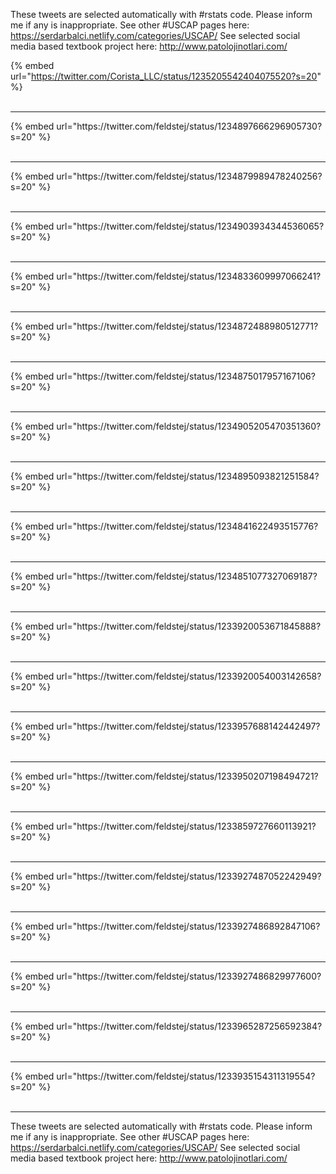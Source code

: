 

These tweets are selected automatically with #rstats code. Please inform me if any is inappropriate.
See other #USCAP pages here: https://serdarbalci.netlify.com/categories/USCAP/ 
See selected social media based textbook project here: http://www.patolojinotlari.com/

{% embed url="https://twitter.com/Corista_LLC/status/1235205542404075520?s=20" %}<br>
<br>
<hr>
{% embed url="https://twitter.com/feldstej/status/1234897666296905730?s=20" %}<br>
<br>
<hr>
{% embed url="https://twitter.com/feldstej/status/1234879989478240256?s=20" %}<br>
<br>
<hr>
{% embed url="https://twitter.com/feldstej/status/1234903934344536065?s=20" %}<br>
<br>
<hr>
{% embed url="https://twitter.com/feldstej/status/1234833609997066241?s=20" %}<br>
<br>
<hr>
{% embed url="https://twitter.com/feldstej/status/1234872488980512771?s=20" %}<br>
<br>
<hr>
{% embed url="https://twitter.com/feldstej/status/1234875017957167106?s=20" %}<br>
<br>
<hr>
{% embed url="https://twitter.com/feldstej/status/1234905205470351360?s=20" %}<br>
<br>
<hr>
{% embed url="https://twitter.com/feldstej/status/1234895093821251584?s=20" %}<br>
<br>
<hr>
{% embed url="https://twitter.com/feldstej/status/1234841622493515776?s=20" %}<br>
<br>
<hr>
{% embed url="https://twitter.com/feldstej/status/1234851077327069187?s=20" %}<br>
<br>
<hr>
{% embed url="https://twitter.com/feldstej/status/1233920053671845888?s=20" %}<br>
<br>
<hr>
{% embed url="https://twitter.com/feldstej/status/1233920054003142658?s=20" %}<br>
<br>
<hr>
{% embed url="https://twitter.com/feldstej/status/1233957688142442497?s=20" %}<br>
<br>
<hr>
{% embed url="https://twitter.com/feldstej/status/1233950207198494721?s=20" %}<br>
<br>
<hr>
{% embed url="https://twitter.com/feldstej/status/1233859727660113921?s=20" %}<br>
<br>
<hr>
{% embed url="https://twitter.com/feldstej/status/1233927487052242949?s=20" %}<br>
<br>
<hr>
{% embed url="https://twitter.com/feldstej/status/1233927486892847106?s=20" %}<br>
<br>
<hr>
{% embed url="https://twitter.com/feldstej/status/1233927486829977600?s=20" %}<br>
<br>
<hr>
{% embed url="https://twitter.com/feldstej/status/1233965287256592384?s=20" %}<br>
<br>
<hr>
{% embed url="https://twitter.com/feldstej/status/1233935154311319554?s=20" %}<br>
<br>
<hr>


These tweets are selected automatically with #rstats code. Please inform me if any is inappropriate.
See other #USCAP pages here: https://serdarbalci.netlify.com/categories/USCAP/ 
See selected social media based textbook project here: http://www.patolojinotlari.com/
